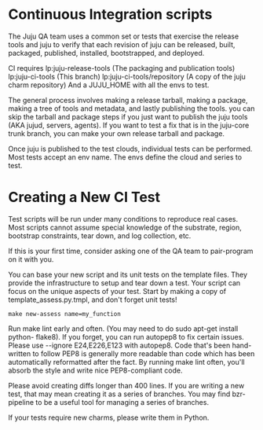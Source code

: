 # Continuous Integration scripts

The Juju QA team uses a common set or tests that exercise the release tools
and juju to verify that each revision of juju can be released, built, packaged,
published, installed, bootstrapped, and deployed.

CI requires
    lp:juju-release-tools (The packaging and publication tools)
    lp:juju-ci-tools (This branch)
    lp:juju-ci-tools/repository (A copy of the juju charm repository)
    And a JUJU_HOME with all the envs to test.

The general process involves making a release tarball, making a package,
making a tree of tools and metadata, and lastly publishing the tools.
you can skip the tarball and package steps if you just want to publish
the juju tools (AKA jujud, servers, agents). If you want to test a fix
that is in the juju-core trunk branch, you can make your own release
tarball and package.

Once juju is published to the test clouds, individual tests can be performed.
Most tests accept an env name. The envs define the cloud and series to test.


# Creating a New CI Test

Test scripts will be run under many conditions to reproduce real cases.
Most scripts cannot assume special knowledge of the substrate, region,
bootstrap constraints, tear down, and log collection, etc.
    
If this is your first time, consider asking one of the QA team to pair-program
on it with you.

You can base your new script and its unit tests on the template files.
They provide the infrastructure to setup and tear down a test. Your script
can focus on the unique aspects of your test. Start by making a copy of
template_assess.py.tmpl, and don't forget unit tests!

    make new-assess name=my_function

Run make lint early and often. (You may need to do sudo apt-get install python-
flake8). If you forget, you can run autopep8 to fix certain issues. Please use
--ignore E24,E226,E123 with autopep8. Code that's been hand-written to follow
PEP8 is generally more readable than code which has been automatically
reformatted after the fact. By running make lint often, you'll absorb the style
and write nice PEP8-compliant code.

Please avoid creating diffs longer than 400 lines. If you are writing a new
test, that may mean creating it as a series of branches. You may find bzr-
pipeline to be a useful tool for managing a series of branches.

If your tests require new charms, please write them in Python.
